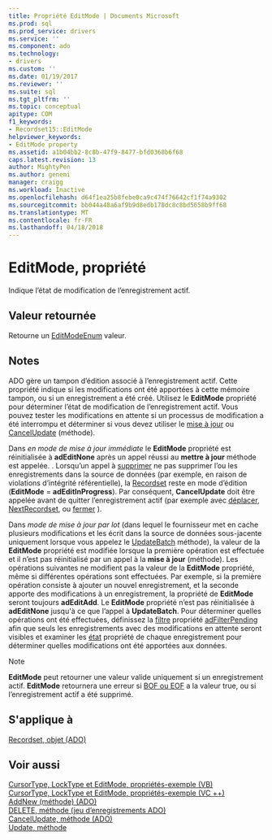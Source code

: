 ```yaml
---
title: Propriété EditMode | Documents Microsoft
ms.prod: sql
ms.prod_service: drivers
ms.service: ''
ms.component: ado
ms.technology:
- drivers
ms.custom: ''
ms.date: 01/19/2017
ms.reviewer: ''
ms.suite: sql
ms.tgt_pltfrm: ''
ms.topic: conceptual
apitype: COM
f1_keywords:
- Recordset15::EditMode
helpviewer_keywords:
- EditMode property
ms.assetid: a1b04bb2-8c8b-47f9-8477-bfd0368b6f68
caps.latest.revision: 13
author: MightyPen
ms.author: genemi
manager: craigg
ms.workload: Inactive
ms.openlocfilehash: d64f1ea25b8febe0ca9c474f76642cf1f74a9302
ms.sourcegitcommit: bb044a48a6af9b9d8edb178dc8c8bd5658b9ff68
ms.translationtype: MT
ms.contentlocale: fr-FR
ms.lasthandoff: 04/18/2018
---
```

# <a name="editmode-property"></a>EditMode, propriété
Indique l’état de modification de l’enregistrement actif.  
  
## <a name="return-value"></a>Valeur retournée  
 Retourne un [EditModeEnum](../../../ado/reference/ado-api/editmodeenum.md) valeur.  
  
## <a name="remarks"></a>Notes  
 ADO gère un tampon d’édition associé à l’enregistrement actif. Cette propriété indique si les modifications ont été apportées à cette mémoire tampon, ou si un enregistrement a été créé. Utilisez le **EditMode** propriété pour déterminer l’état de modification de l’enregistrement actif. Vous pouvez tester les modifications en attente si un processus de modification a été interrompu et déterminer si vous devez utiliser le [mise à jour](../../../ado/reference/ado-api/update-method.md) ou [CancelUpdate](../../../ado/reference/ado-api/cancelupdate-method-ado.md) (méthode).  
  
 Dans *en mode de mise à jour immédiate* le **EditMode** propriété est réinitialisée à **adEditNone** après un appel réussi au **mettre à jour** méthode est appelée. . Lorsqu’un appel à [supprimer](../../../ado/reference/ado-api/delete-method-ado-recordset.md) ne pas supprimer l’ou les enregistrements dans la source de données (par exemple, en raison de violations d’intégrité référentielle), la [Recordset](../../../ado/reference/ado-api/recordset-object-ado.md) reste en mode d’édition (**EditMode** = **adEditInProgress**). Par conséquent, **CancelUpdate** doit être appelée avant de quitter l’enregistrement actif (par exemple avec [déplacer](../../../ado/reference/ado-api/move-method-ado.md), [NextRecordset](../../../ado/reference/ado-api/nextrecordset-method-ado.md), ou [fermer](../../../ado/reference/ado-api/close-method-ado.md) ).  
  
 Dans *mode de mise à jour par lot* (dans lequel le fournisseur met en cache plusieurs modifications et les écrit dans la source de données sous-jacente uniquement lorsque vous appelez le [UpdateBatch](../../../ado/reference/ado-api/updatebatch-method.md) méthode), la valeur de la **EditMode**  propriété est modifiée lorsque la première opération est effectuée et il n’est pas réinitialisé par un appel à la **mise à jour** (méthode). Les opérations suivantes ne modifient pas la valeur de la **EditMode** propriété, même si différentes opérations sont effectuées. Par exemple, si la première opération consiste à ajouter un nouvel enregistrement, et la seconde apporte des modifications à un enregistrement, la propriété de **EditMode** seront toujours **adEditAdd**. Le **EditMode** propriété n’est pas réinitialisée à **adEditNone** jusqu'à ce que l’appel à **UpdateBatch**. Pour déterminer quelles opérations ont été effectuées, définissez la [filtre](../../../ado/reference/ado-api/filter-property.md) propriété [adFilterPending](../../../ado/reference/ado-api/filtergroupenum.md) afin que seuls les enregistrements avec des modifications en attente seront visibles et examiner les [état](../../../ado/reference/ado-api/status-property-ado-recordset.md) propriété de chaque enregistrement pour déterminer quelles modifications ont été apportées aux données.  
  
> [!NOTE]
>  **EditMode** peut retourner une valeur valide uniquement si un enregistrement actif. **EditMode** retournera une erreur si [BOF ou EOF](../../../ado/reference/ado-api/bof-eof-properties-ado.md) a la valeur true, ou si l’enregistrement actif a été supprimé.  
  
## <a name="applies-to"></a>S'applique à  
 [Recordset, objet (ADO)](../../../ado/reference/ado-api/recordset-object-ado.md)  
  
## <a name="see-also"></a>Voir aussi  
 [CursorType, LockType et EditMode, propriétés-exemple (VB)](../../../ado/reference/ado-api/cursortype-locktype-and-editmode-properties-example-vb.md)   
 [CursorType, LockType et EditMode, propriétés-exemple (VC ++)](../../../ado/reference/ado-api/cursortype-locktype-and-editmode-properties-example-vc.md)   
 [AddNew (méthode) (ADO)](../../../ado/reference/ado-api/addnew-method-ado.md)   
 [DELETE, méthode (jeu d’enregistrements ADO)](../../../ado/reference/ado-api/delete-method-ado-recordset.md)   
 [CancelUpdate, méthode (ADO)](../../../ado/reference/ado-api/cancelupdate-method-ado.md)   
 [Update, méthode](../../../ado/reference/ado-api/update-method.md)
